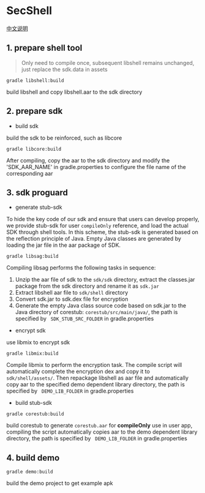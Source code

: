 # SecShell

[中文说明](README_CN.md "中文")

## 1. prepare shell tool

> Only need to compile once, subsequent libshell remains unchanged, just replace the sdk.data in assets

```
gradle libshell:build
```

build libshell and copy libshell.aar to the sdk directory

## 2. prepare sdk

- build sdk

build the sdk to be reinforced, such as libcore

```
gradle libcore:build
```

After compiling, copy the aar to the sdk directory and modify the 'SDK_AAR_NAME' in gradle.properties to configure the file name of the corresponding aar

## 3. sdk proguard

- generate stub-sdk

To hide the key code of our sdk and ensure that users can develop properly, we provide stub-sdk for user `compileOnly` reference, and load the actual SDK through shell tools.
In this scheme, the stub-sdk is generated based on the reflection principle of Java. Empty Java classes are generated by loading the jar file in the aar package of SDK. 

```
gradle libsag:build
```

Compiling libsag performs the following tasks in sequence:
1. Unzip the aar file of sdk to the `sdk/sdk` directory, extract the classes.jar package from the sdk directory and rename it as `sdk.jar`
2. Extract libshell aar file to `sdk/shell` directory
3. Convert sdk.jar to sdk.dex file for encryption
4. Generate the empty Java class source code based on sdk.jar to the Java directory of corestub: `corestub/src/main/java/`, the path is specified by ` SDK_STUB_SRC_FOLDER` in gradle.properties


- encrypt sdk

 use libmix to encrypt sdk

```
gradle libmix:build
```

Compile libmix to perform the encryption task. The compile script will automatically complete the encryption dex and copy it to `sdk/shell/assets/`. Then repackage libshell as aar file and automatically copy aar to the specified demo dependent library directory, the path is specified by ` DEMO_LIB_FOLDER` in gradle.properties




- build stub-sdk

```
gradle corestub:build
```

build corestub to generate `corestub.aar` for **compileOnly** use in user app, compiling the script automatically copies aar to the demo dependent library directory, the path is specified by ` DEMO_LIB_FOLDER` in gradle.properties

## 4. build demo

```
gradle demo:build
```

build the demo project to get example apk

